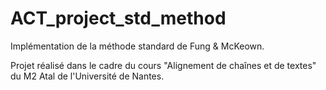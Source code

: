 ACT_project_std_method
======================

Implémentation de la méthode standard de Fung &amp; McKeown.

Projet réalisé dans le cadre du cours "Alignement de chaînes et de textes" du M2 Atal de l'Université de Nantes.
